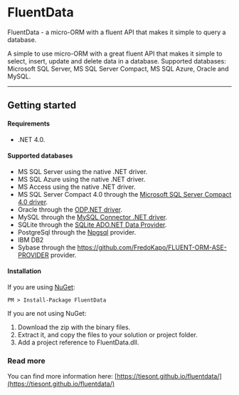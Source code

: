 <h1>FluentData</h1>
<p class="lead">
    FluentData - a micro-ORM with a fluent API that makes it simple to query a database.
</p>
<p>
    A simple to use micro-ORM with a great fluent API that makes it simple to select, insert, update and delete data in a database. Supported databases: Microsoft SQL Server, MS SQL Server Compact, MS SQL Azure, Oracle and MySQL.
</p>
<hr />

<h2 id="GettingStarted">Getting started</h2>

<h4 id="Requirements">Requirements</h4>
<ul><li>.NET 4.0.</li></ul>

<h4 id="SupportedDatabases">Supported databases</h4>
<ul>
    <li>MS SQL Server using the native .NET driver. </li>
    <li>MS SQL Azure using the native .NET driver.</li>
    <li>MS Access using the native .NET driver.</li>
    <li>MS SQL Server Compact 4.0 through the <a href="http://www.microsoft.com/download/en/details.aspx?id=17876">Microsoft SQL Server Compact 4.0 driver</a>.</li>
    <li>Oracle through the <a href="http://www.oracle.com/technetwork/topics/dotnet/index-085163.html">ODP.NET driver</a>.</li>
    <li>MySQL through the <a href="http://www.mysql.com/downloads/connector/net/">MySQL Connector .NET driver</a>. </li>
    <li>SQLite through the <a href="http://system.data.sqlite.org/">SQLite ADO.NET Data Provider</a>.</li>
    <li>PostgreSql through the <a href="http://pgfoundry.org/projects/npgsql/">Npgsql</a> provider.</li>
    <li>IBM DB2</li>
    <li>Sybase through the <a href="https://github.com/FredoKapo/FLUENT-ORM-ASE-PROVIDER">https://github.com/FredoKapo/FLUENT-ORM-ASE-PROVIDER</a> provider.</li>
</ul>

<h4 id="Installation">Installation</h4>
<p>
    If you are using <a href="https://www.nuget.org/packages/FluentData/">NuGet</a>:
</p>
<pre class="prettyprint linenums"><code>PM > Install-Package FluentData</code></pre>
<p>
    If you are not using NuGet:
</p>
<ol>
    <li>Download the zip with the binary files.</li>
    <li>Extract it, and copy the files to your solution or project folder.</li>
    <li>Add a project reference to FluentData.dll.</li>
</ol>

### Read more

You can find more information here: [https://tiesont.github.io/fluentdata/](https://tiesont.github.io/fluentdata/)
